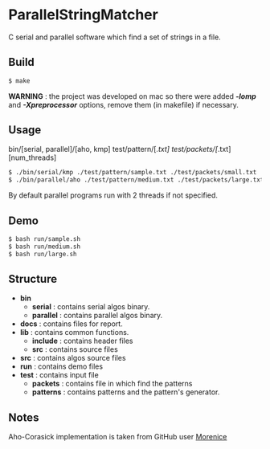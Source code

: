 # ParallelStringMatcher

C serial and parallel software which find a set of strings in a file.

## Build
```sh
$ make
```
**WARNING** : the project was developed on mac so there were added **_-lomp_** and **_-Xpreprocessor_** options, remove them (in makefile) if necessary.

## Usage
bin/[serial, parallel]/[aho, kmp] test/pattern/[*.txt] test/packets/[*.txt] [num_threads]
```sh
$ ./bin/serial/kmp ./test/pattern/sample.txt ./test/packets/small.txt
$ ./bin/parallel/aho ./test/pattern/medium.txt ./test/packets/large.txt 4
```
By default parallel programs run with 2 threads if not specified.

## Demo
```sh
$ bash run/sample.sh
$ bash run/medium.sh
$ bash run/large.sh
```

## Structure
- **bin**
  - **serial** : contains serial algos binary.
  - **parallel** : contains parallel algos binary.
- **docs** : contains files for report.
- **lib** : contains common functions.
  - **include** : contains header files
  - **src** : contains source files
- **src** : contains algos source files 
- **run** : contains demo files
- **test** : contains input file
  - **packets** : contains file in which find the patterns
  - **patterns** : contains patterns and the pattern's generator.

## Notes
Aho-Corasick implementation is taken from GitHub user [Morenice](https://github.com/morenice/ahocorasick)


